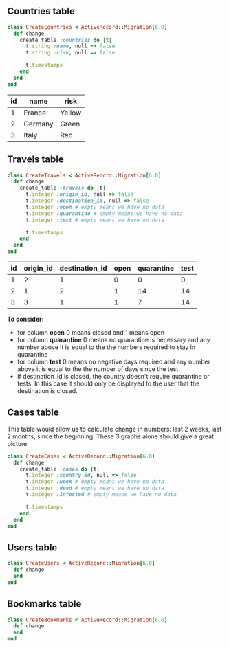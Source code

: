 ## Countries table
```rb
class CreateCountries < ActiveRecord::Migration[6.0]
  def change
    create_table :countries do |t|
      t.string :name, null => false
      t.string :risk, null => false

      t.timestamps
    end
  end
end
```

| id | name | risk |
|---|---|---|
| 1 | France | Yellow |
| 2 | Germany | Green |
| 3 | Italy | Red |

## Travels table
```rb
class CreateTravels < ActiveRecord::Migration[6.0]
  def change
    create_table :travels do |t|
      t.integer :origin_id, null => false
      t.integer :destination_id, null => false
      t.integer :open # empty means we have no data
      t.integer :quarantine # empty means we have no data
      t.integer :test # empty means we have no data

      t.timestamps
    end
  end
end
```
| id  | origin_id  |  destination_id | open  | quarantine  | test  |
|---|---|---|---|---|---|
|  1 | 2  | 1  | 0  | 0  | 0  |
| 2  | 1  |  2 |  1 |  14 | 14  |
| 3  | 3  | 1  | 1  | 7  | 14  |

**To consider:**
- for column **open** 0 means closed and 1 means open
- for column **quarantine** 0 means no quarantine is necessary and any number above it is equal to the the numbers required to stay in quarantine
- for column **test** 0 means no negative days required and any number above it is equal to the the number of days since the test
- if destination_id is closed, the country doesn't require quarantine or tests. In this case it should only be displayed to the user that the destination is closed.

## Cases table
This table would allow us to calculate change in numbers: last 2 weeks, last 2 months, since the beginning. These 3 graphs alone should give a great picture.
```rb
class CreateCases < ActiveRecord::Migration[6.0]
  def change
    create_table :cases do |t|
      t.integer :country_id, null => false
      t.integer :week # empty means we have no data
      t.integer :dead # empty means we have no data
      t.integer :infected # empty means we have no data

      t.timestamps
    end
  end
end
```

## Users table
```rb
class CreateUsers < ActiveRecord::Migration[6.0]
  def change
  end
end
```
## Bookmarks table
```rb
class CreateBookmarks < ActiveRecord::Migration[6.0]
  def change
  end
end
```
